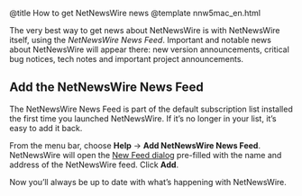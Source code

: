@title How to get NetNewsWire news
@template nnw5mac_en.html

The very best way to get news about NetNewsWire is with NetNewsWire itself, using the *NetNewsWire News Feed*. Important and notable news about NetNewsWire will appear there: new version announcements, critical bug notices, tech notes and important project announcements.


Add the NetNewsWire News Feed
-----------------------------

The NetNewsWire News Feed is part of the default subscription list installed the first time you launched NetNewsWire. If it’s no longer in your list, it’s easy to add it back.

From the menu bar, choose **Help** → **Add NetNewsWire News Feed**. NetNewsWire will open the [New Feed dialog](adding-feeds) pre-filled with the name and address of the NetNewsWire feed. Click **Add**.

Now you’ll always be up to date with what’s happening with NetNewsWire.
